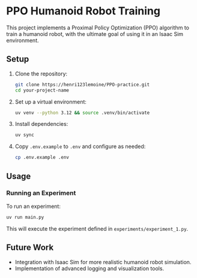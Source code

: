 # PPO Humanoid Robot Training

This project implements a Proximal Policy Optimization (PPO) algorithm to train a humanoid robot, with the ultimate goal of using it in an Isaac Sim environment.

## Setup

1. Clone the repository:
   ```bash
   git clone https://henri123lemoine/PPO-practice.git
   cd your-project-name
   ```

2. Set up a virtual environment:
   ```bash
   uv venv --python 3.12 && source .venv/bin/activate
   ```

3. Install dependencies:
   ```bash
   uv sync
   ```

4. Copy `.env.example` to `.env` and configure as needed:
   ```bash
   cp .env.example .env
   ```

## Usage

### Running an Experiment

To run an experiment:

```bash
uv run main.py
```

This will execute the experiment defined in `experiments/experiment_1.py`.

## Future Work

- Integration with Isaac Sim for more realistic humanoid robot simulation.
- Implementation of advanced logging and visualization tools.
